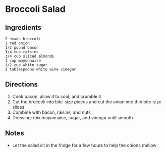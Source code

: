 # Broccoli Salad

## Ingredients

    2 heads broccoli
    1 red onion
    1/2 pound bacon  
    3/4 cup raisins  
    3/4 cup sliced almonds
    1 cup mayonnaise
    1/2 cup white sugar
    2 tablespoons white wine vinegar

## Directions

1. Cook bacon, allow it to cool, and crumble it
2. Cut the broccoli into bite-size pieces and cut the onion into thin bite-size slices
3. Combine with bacon, raisins, and nuts
4. Dressing: mix mayonnaise, sugar, and vinegar until smooth

## Notes

- Let the salad sit in the fridge for a few hours to help the onions mellow
